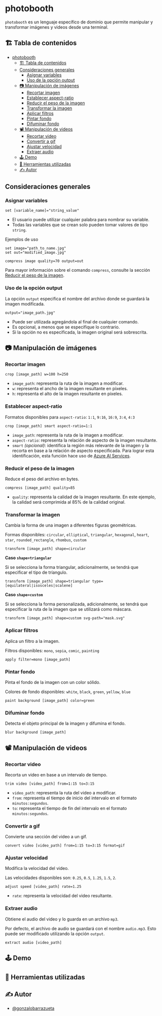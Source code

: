 # photobooth

`photobooth` es un lenguaje específico de dominio que permite manipular y transformar imágenes y videos desde una terminal.

## 🏗️ Tabla de contenidos

<!-- TOC -->
* [photobooth](#photobooth)
  * [🏗️ Tabla de contenidos](#-tabla-de-contenidos)
  * [Consideraciones generales](#consideraciones-generales)
    * [Asignar variables](#asignar-variables)
    * [Uso de la opción output](#uso-de-la-opción-output)
  * [📷 Manipulación de imágenes](#-manipulación-de-imágenes)
    * [Recortar imagen](#recortar-imagen)
    * [Establecer aspect-ratio](#establecer-aspect-ratio)
    * [Reducir el peso de la imagen](#reducir-el-peso-de-la-imagen)
    * [Transformar la imagen](#transformar-la-imagen)
    * [Aplicar filtros](#aplicar-filtros)
    * [Pintar fondo](#pintar-fondo)
    * [Difuminar fondo](#difuminar-fondo)
  * [📽️ Manipulación de videos](#-manipulación-de-videos)
    * [Recortar video](#recortar-video)
    * [Convertir a gif](#convertir-a-gif)
    * [Ajustar velocidad](#ajustar-velocidad)
    * [Extraer audio](#extraer-audio)
  * [🕹️ Demo](#-demo)
  * [🔨 Herramientas utilizadas](#-herramientas-utilizadas)
  * [✍️ Autor](#-autor)
<!-- TOC -->

## Consideraciones generales

### Asignar variables
```
set [variable_name]="string_value"
```
- El usuario puede utilizar cualquier palabra para nombrar su variable.
- Todas las variables que se crean solo pueden tomar valores de tipo `string`.

Ejemplos de uso
```
set image="path_to_name.jpg"
set out="modified_image.jpg"

compress image quality=70 output=out
```
Para mayor información sobre el comando `compress`, consulte la sección [Reducir el peso de la imagen](#reducir-el-peso-de-la-imagen).

### Uso de la opción output
La opción `output` especifica el nombre del archivo donde se guardará la imagen modificada.
````
output="image_path.jpg"
````
- Puede ser utilizada agregándola al final de cualquier comando.
- Es opcional, a menos que se especifique lo contrario.
- Si la opción no es especificada, la imagen original será sobrescrita.

## 📷 Manipulación de imágenes

### Recortar imagen
```
crop [image_path] w=100 h=250
```
- `image_path`: representa la ruta de la imagen a modificar.
- `w`: representa el ancho de la imagen resultante en píxeles.
- `h`: representa el alto de la imagen resultante en píxeles.

### Establecer aspect-ratio
Formatos disponibles para `aspect-ratio`: `1:1`, `9:16`, `16:9`, `3:4`, `4:3`
```
crop [image_path] smart aspect-ratio=1:1
```
- `image_path`: representa la ruta de la imagen a modificar.
- `aspect-ratio`: representa la relación de aspecto de la imagen resultante.
- `smart` _(opcional)_: identifica la región más relevante de la imagen y la recorta en base a la relación de aspecto especificada. Para lograr esta identificación, esta función hace uso de [Azure AI Services](https://learn.microsoft.com/en-us/rest/api/computervision/generate-thumbnail/generate-thumbnail?view=rest-computervision-v3.2&tabs=HTTP).

### Reducir el peso de la imagen
Reduce el peso del archivo en bytes.
```
compress [image_path] quality=85
```
- `quality`: representa la calidad de la imagen resultante. En este ejemplo, la calidad será comprimida al 85% de la calidad original.

### Transformar la imagen
Cambia la forma de una imagen a diferentes figuras geométricas.

Formas disponibles: `circular`, `elliptical`, `triangular`, `hexagonal`, `heart`, `star`, `rounded_rectangle`, `rhombus`, `custom`
```
transform [image_path] shape=circular
```

**Caso `shape=triangular`**

Si se selecciona la forma triangular, adicionalmente, se tendrá que especificar el tipo de tríangulo.

```
transform [image_path] shape=triangular type=[equilateral|isosceles|scalene]
```

**Caso `shape=custom`**

Si se selecciona la forma personalizada, adicionalmente, se tendrá que especificar la ruta de la imagen que se utilizará como máscara.

```
transform [image_path] shape=custom svg-path="mask.svg"
```

### Aplicar filtros

Aplica un filtro a la imagen.

Filtros disponibles: `mono`, `sepia`, `comic`, `painting`

```
apply filter=mono [image_path] 
```

### Pintar fondo

Pinta el fondo de la imagen con un color sólido.

Colores de fondo disponibles: `white`, `black`, `green`, `yellow`, `blue`

```
paint background [image_path] color=green
```

### Difuminar fondo

Detecta el objeto principal de la imagen y difumina el fondo.
```
blur background [image_path]
```

## 📽️ Manipulación de videos

### Recortar video

Recorta un video en base a un intervalo de tiempo.
```
trim video [video_path] from=1:15 to=3:15
```
- `video_path`: representa la ruta del video a modificar.
- `from`: representa el tiempo de inicio del intervalo en el formato `minutos:segundos`.
- `to`: representa el tiempo de fin del intervalo en el formato `minutos:segundos`.

### Convertir a gif

Convierte una sección del video a un gif.
```
convert video [video_path] from=1:15 to=3:15 format=gif
```

### Ajustar velocidad

Modifica la velocidad del video.

Las velocidades disponibles son: `0.25`, `0.5`, `1.25`, `1.5`, `2`.
```
adjust speed [video_path] rate=1.25
```
- `rate`: representa la velocidad del video resultante.

### Extraer audio

Obtiene el audio del video y lo guarda en un archivo `mp3`.

Por defecto, el archivo de audio se guardará con el nombre `audio.mp3`. Esto puede ser modificado utilizando la opción `output`.
```
extract audio [video_path]
```

## 🕹️ Demo

## 🔨 Herramientas utilizadas

## ✍️ Autor

- [@gonzalobarrazueta](https://www.github.com/gonzalobarrazueta)